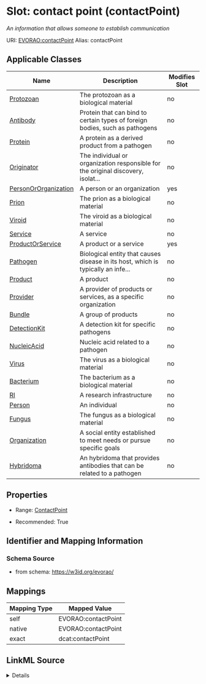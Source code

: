 

# Slot: contact point (contactPoint) 


_An information that allows someone to establish communication_





URI: [EVORAO:contactPoint](https://w3id.org/evorao/contactPoint)
Alias: contactPoint

<!-- no inheritance hierarchy -->





## Applicable Classes

| Name | Description | Modifies Slot |
| --- | --- | --- |
| [Protozoan](Protozoan.md) | The protozoan as a biological material |  no  |
| [Antibody](Antibody.md) | Protein that can bind to certain types of foreign bodies, such as pathogens |  no  |
| [Protein](Protein.md) | A protein as a derived product from a pathogen |  no  |
| [Originator](Originator.md) | The individual or organization responsible for the original discovery, isolat... |  no  |
| [PersonOrOrganization](PersonOrOrganization.md) | A person or an organization |  yes  |
| [Prion](Prion.md) | The prion as a biological material |  no  |
| [Viroid](Viroid.md) | The viroid as a biological material |  no  |
| [Service](Service.md) | A service |  no  |
| [ProductOrService](ProductOrService.md) | A product or a service |  yes  |
| [Pathogen](Pathogen.md) | Biological entity that causes disease in its host, which is typically an infe... |  no  |
| [Product](Product.md) | A product |  no  |
| [Provider](Provider.md) | A provider of products or services, as a specific organization |  no  |
| [Bundle](Bundle.md) | A group of products |  no  |
| [DetectionKit](DetectionKit.md) | A detection kit for specific pathogens |  no  |
| [NucleicAcid](NucleicAcid.md) | Nucleic acid related to a pathogen |  no  |
| [Virus](Virus.md) | The virus as a biological material |  no  |
| [Bacterium](Bacterium.md) | The bacterium as a biological material |  no  |
| [RI](RI.md) | A research infrastructure |  no  |
| [Person](Person.md) | An individual |  no  |
| [Fungus](Fungus.md) | The fungus as a biological material |  no  |
| [Organization](Organization.md) | A social entity established to meet needs or pursue specific goals |  no  |
| [Hybridoma](Hybridoma.md) | An hybridoma that provides antibodies that can be related to a pathogen |  no  |







## Properties

* Range: [ContactPoint](ContactPoint.md)

* Recommended: True





## Identifier and Mapping Information







### Schema Source


* from schema: https://w3id.org/evorao/




## Mappings

| Mapping Type | Mapped Value |
| ---  | ---  |
| self | EVORAO:contactPoint |
| native | EVORAO:contactPoint |
| exact | dcat:contactPoint |




## LinkML Source

<details>
```yaml
name: contactPoint
description: An information that allows someone to establish communication
title: contact point
from_schema: https://w3id.org/evorao/
exact_mappings:
- dcat:contactPoint
rank: 1000
alias: contactPoint
domain_of:
- PersonOrOrganization
- ProductOrService
range: ContactPoint
required: false
recommended: true
multivalued: false

```
</details>